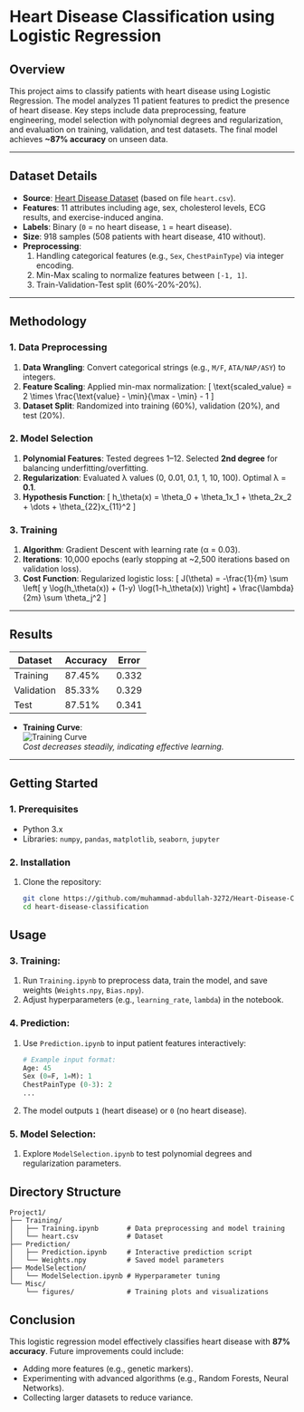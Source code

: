 # Heart Disease Classification using Logistic Regression

## Overview
This project aims to classify patients with heart disease using Logistic Regression. The model analyzes 11 patient features to predict the presence of heart disease. Key steps include data preprocessing, feature engineering, model selection with polynomial degrees and regularization, and evaluation on training, validation, and test datasets. The final model achieves **~87% accuracy** on unseen data.

---

## Dataset Details
- **Source**: [Heart Disease Dataset](https://www.kaggle.com/datasets/johnsmith88/heart-disease-dataset) (based on file `heart.csv`).
- **Features**: 11 attributes including age, sex, cholesterol levels, ECG results, and exercise-induced angina.
- **Labels**: Binary (`0` = no heart disease, `1` = heart disease).
- **Size**: 918 samples (508 patients with heart disease, 410 without).
- **Preprocessing**:
  1. Handling categorical features (e.g., `Sex`, `ChestPainType`) via integer encoding.
  2. Min-Max scaling to normalize features between `[-1, 1]`.
  3. Train-Validation-Test split (60%-20%-20%).

---

## Methodology
### 1. Data Preprocessing
1. **Data Wrangling**: Convert categorical strings (e.g., `M/F`, `ATA/NAP/ASY`) to integers.
2. **Feature Scaling**: Applied min-max normalization:
   \[
   \text{scaled\_value} = 2 \times \frac{\text{value} - \min}{\max - \min} - 1
   \]
3. **Dataset Split**: Randomized into training (60%), validation (20%), and test (20%).

### 2. Model Selection
1. **Polynomial Features**: Tested degrees 1–12. Selected **2nd degree** for balancing underfitting/overfitting.
2. **Regularization**: Evaluated λ values (0, 0.01, 0.1, 1, 10, 100). Optimal λ = **0.1**.
3. **Hypothesis Function**:
   \[
   h_\theta(x) = \theta_0 + \theta_1x_1 + \theta_2x_2 + \dots + \theta_{22}x_{11}^2
   \]

### 3. Training
1. **Algorithm**: Gradient Descent with learning rate (α = 0.03).
2. **Iterations**: 10,000 epochs (early stopping at ~2,500 iterations based on validation loss).
3. **Cost Function**: Regularized logistic loss:
   \[
   J(\theta) = -\frac{1}{m} \sum \left[ y \log(h_\theta(x)) + (1-y) \log(1-h_\theta(x)) \right] + \frac{\lambda}{2m} \sum \theta_j^2
   \]

---

## Results
| Dataset       | Accuracy | Error  |
|---------------|----------|--------|
| Training      | 87.45%   | 0.332  |
| Validation    | 85.33%   | 0.329  |
| Test          | 87.51%   | 0.341  |

- **Training Curve**:  
  ![Training Curve](figures/training_curve.png)  
  *Cost decreases steadily, indicating effective learning.*

---

## Getting Started
### 1. Prerequisites
- Python 3.x
- Libraries: `numpy`, `pandas`, `matplotlib`, `seaborn`, `jupyter`

### 2. Installation
1. Clone the repository:
   ```bash
   git clone https://github.com/muhammad-abdullah-3272/Heart-Disease-Classification-Using-Logistic-Regression.git
   cd heart-disease-classification
   ```

## Usage

### 3. Training:
1. Run `Training.ipynb` to preprocess data, train the model, and save weights (`Weights.npy`, `Bias.npy`).
2. Adjust hyperparameters (e.g., `learning_rate`, `lambda`) in the notebook.

### 4. Prediction:
1. Use `Prediction.ipynb` to input patient features interactively:
   ```python
   # Example input format:
   Age: 45
   Sex (0=F, 1=M): 1
   ChestPainType (0-3): 2
   ...
   ```
2. The model outputs `1` (heart disease) or `0` (no heart disease).

### 5. Model Selection:
1. Explore `ModelSelection.ipynb` to test polynomial degrees and regularization parameters.

## Directory Structure

```
Project1/
├── Training/
│   ├── Training.ipynb       # Data preprocessing and model training
│   └── heart.csv            # Dataset
├── Prediction/
│   ├── Prediction.ipynb     # Interactive prediction script
│   └── Weights.npy          # Saved model parameters
├── ModelSelection/
│   └── ModelSelection.ipynb # Hyperparameter tuning
└── Misc/
    └── figures/             # Training plots and visualizations
```

## Conclusion

This logistic regression model effectively classifies heart disease with **87% accuracy**. Future improvements could include:

- Adding more features (e.g., genetic markers).
- Experimenting with advanced algorithms (e.g., Random Forests, Neural Networks).
- Collecting larger datasets to reduce variance.
